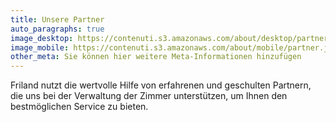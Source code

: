 ```yaml
---
title: Unsere Partner
auto_paragraphs: true
image_desktop: https://contenuti.s3.amazonaws.com/about/desktop/partner.jpeg
image_mobile: https://contenuti.s3.amazonaws.com/about/mobile/partner.jpeg
other_meta: Sie können hier weitere Meta-Informationen hinzufügen
---
```


Friland nutzt die wertvolle Hilfe von erfahrenen und geschulten Partnern, die uns bei der Verwaltung der Zimmer unterstützen, um Ihnen den bestmöglichen Service zu bieten.